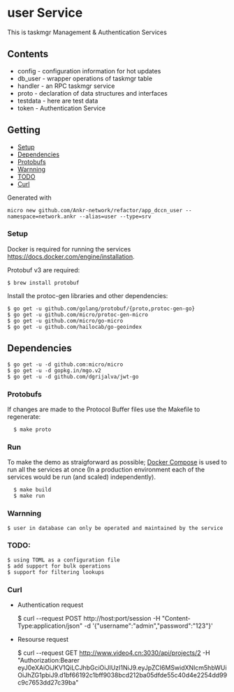 # user Service

This is taskmgr Management & Authentication Services

## Contents
- config     - configuration information for hot updates
- db_user - wrapper operations of taskmgr table
- handler    - an RPC taskmgr service
- proto      - declaration of data structures and interfaces
- testdata   - here are test data
- token      - Authentication Service


## Getting

- [Setup](#setup)
- [Dependencies](#dependencies)
- [Protobufs](#protobufs)
- [Warnning](#warnning)
- [TODO](#todo)
- [Curl](#curl)


Generated with

```
micro new github.com/Ankr-network/refactor/app_dccn_user --namespace=network.ankr --alias=user --type=srv
```

### Setup

Docker is required for running the services https://docs.docker.com/engine/installation.

Protobuf v3 are required:

    $ brew install protobuf

Install the protoc-gen libraries and other dependencies:

    $ go get -u github.com/golang/protobuf/{proto,protoc-gen-go}
    $ go get -u github.com/micro/protoc-gen-micro
    $ go get -u github.com/micro/go-micro
    $ go get -u github.com/hailocab/go-geoindex

## Dependencies

    $ go get -u -d github.com:micro/micro
    $ go get -u -d gopkg.in/mgo.v2
    $ go get -u -d github.com/dgrijalva/jwt-go

### Protobufs

  If changes are made to the Protocol Buffer files use the Makefile to regenerate:

      $ make proto

  ### Run

  To make the demo as straigforward as possible; [Docker Compose](https://docs.docker.com/compose/) is used to run all the services at once (In   a production environment each of the services would be run (and scaled) independently).

      $ make build
      $ make run


### Warnning
    $ user in database can only be operated and maintained by the service

### TODO:
    $ using TOML as a configuration file
    $ add support for bulk operations
    $ support for filtering lookups

### Curl

* Authentication request

    $ curl --request POST http://host:port/session -H "Content-Type:application/json" -d '{"username":"admin","password":"123"}'

* Resourse request

    $ curl --request GET http://www.video4.cn:3030/api/projects/2 -H "Authorization:Bearer eyJ0eXAiOiJKV1QiLCJhbGciOiJIUzI1NiJ9.eyJpZCI6MSwidXNlcm5hbWUiOiJhZG1pbiJ9.d1bf66192c1bff9038bcd212ba05dfde55c40d4e2254dd99c9c7653dd27c39ba"

